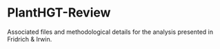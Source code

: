 # PlantHGT-Review
Associated files and methodological details for the analysis presented in Fridrich &amp; Irwin.
